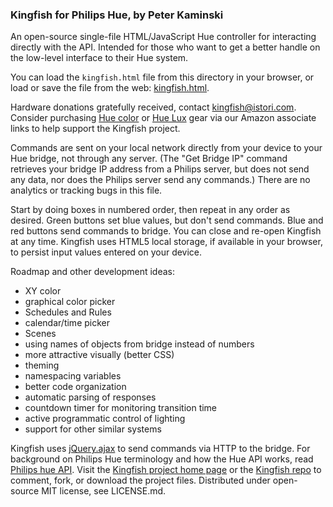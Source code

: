 ### Kingfish for Philips Hue, by Peter Kaminski

An open-source single-file HTML/JavaScript Hue controller for
interacting directly with the API. Intended for those who want to get
a better handle on the low-level interface to their Hue system.

You can load the `kingfish.html` file from this directory in your
browser, or load or save the file from the web:
[kingfish.html](http://peterkaminski.github.io/kingfish/kingfish.html).

Hardware donations gratefully received, contact
<kingfish@istori.com>. Consider purchasing [Hue
color](http://www.amazon.com/dp/B00BSN8DN4/?tag=kfsh-20) or [Hue
Lux](http://www.amazon.com/dp/B00ME9CDQE/?tag=kfsh-20) gear via our
Amazon associate links to help support the Kingfish project.

Commands are sent on your local network directly from your device to
your Hue bridge, not through any server. (The "Get Bridge IP" command
retrieves your bridge IP address from a Philips server, but does not
send any data, nor does the Philips server send any commands.) There
are no analytics or tracking bugs in this file.

Start by doing boxes in numbered order, then repeat in any order as
desired. Green buttons set blue values, but don't send commands. Blue
and red buttons send commands to bridge. You can close and re-open
Kingfish at any time. Kingfish uses HTML5 local storage, if available
in your browser, to persist input values entered on your device.

Roadmap and other development ideas:

* XY color
* graphical color picker
* Schedules and Rules
* calendar/time picker
* Scenes
* using names of objects from bridge instead of numbers
* more attractive visually (better CSS)
* theming
* namespacing variables
* better code organization
* automatic parsing of responses
* countdown timer for monitoring transition time
* active programmatic control of lighting
* support for other similar systems

Kingfish uses [jQuery.ajax](http://api.jquery.com/jquery.ajax/) to
send commands via HTTP to the bridge. For background on Philips Hue
terminology and how the Hue API works, read [Philips hue
API](http://www.developers.meethue.com/philips-hue-api). Visit the
[Kingfish project home page](http://peterkaminski.github.io/kingfish/)
or the [Kingfish repo](https://github.com/peterkaminski/kingfish) to
comment, fork, or download the project files. Distributed under
open-source MIT license, see LICENSE.md.
